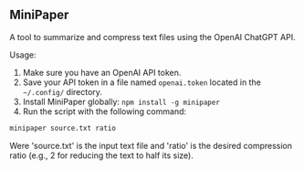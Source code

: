 ## MiniPaper

A tool to summarize and compress text files using the OpenAI ChatGPT API.

Usage:
1. Make sure you have an OpenAI API token.
2. Save your API token in a file named `openai.token` located in the `~/.config/` directory.
3. Install MiniPaper globally: `npm install -g minipaper`
4. Run the script with the following command:

```bash
minipaper source.txt ratio
```

Were 'source.txt' is the input text file and 'ratio' is the desired compression ratio (e.g., 2 for reducing the text to half its size).
